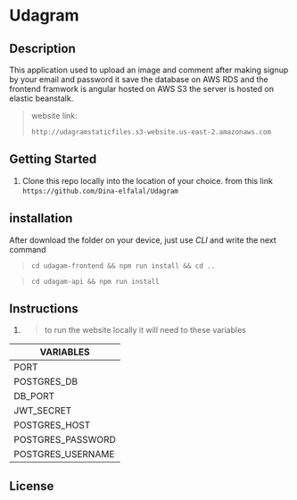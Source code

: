 # Udagram

## Description

This application used  to upload an image and  comment after making signup by your email and password
it save the database on AWS RDS and the frontend framwork is angular hosted on AWS S3
the server is hosted on elastic beanstalk.

> website link:
>
> `http://udagramstaticfiles.s3-website.us-east-2.amazonaws.com`

## Getting Started

1. Clone this repo locally into the location of your choice. from this link
   `https://github.com/Dina-elfalal/Udagram`

## installation

After download the folder on your device, just use _CLI_ and write the next command

> `cd udagam-frontend && npm run install && cd ..`

> `cd udagam-api && npm run install`

## Instructions

1.  > to run the website locally it will need to these variables

| VARIABLES         |                            
| ----------------- | 
| PORT              |                                 
| POSTGRES_DB       |                          
| DB_PORT           |              
| JWT_SECRET        |  
| POSTGRES_HOST     |        
| POSTGRES_PASSWORD |                 
| POSTGRES_USERNAME |                     



## License
